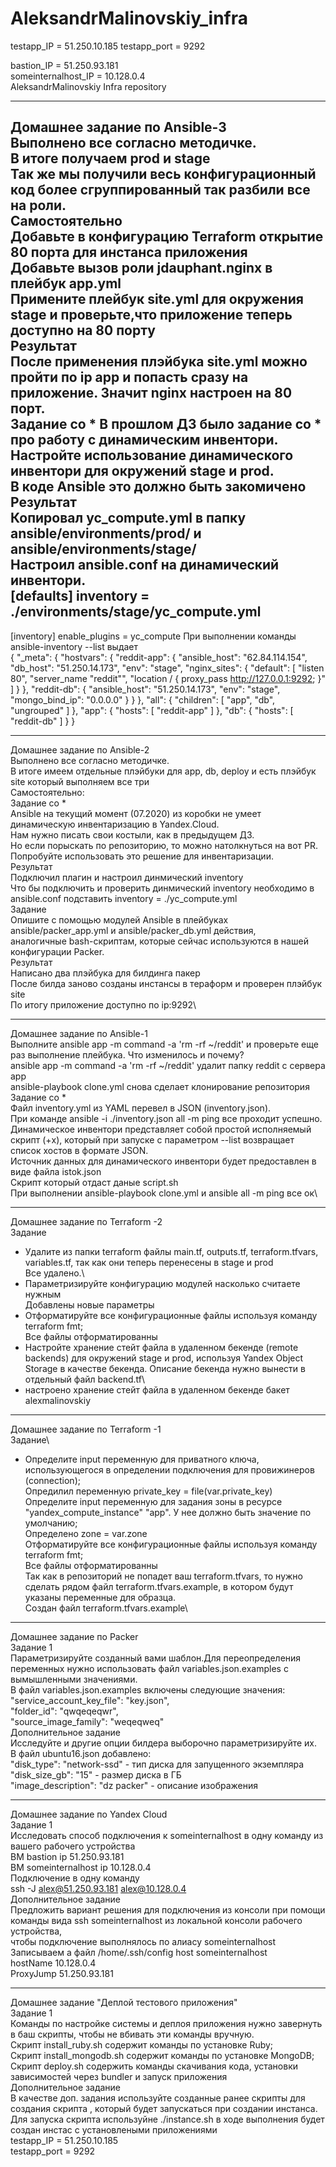 # AleksandrMalinovskiy_infra
testapp_IP = 51.250.10.185
testapp_port = 9292

bastion_IP = 51.250.93.181\
someinternalhost_IP = 10.128.0.4\
AleksandrMalinovskiy Infra repository
_________________
Домашнее задание по Ansible-3\
Выполнено все согласно методичке.\
В итоге получаем prod и stage\
Так же мы получили весь конфигурационный код более сгруппированный так разбили все на роли.\
Самостоятельно\
Добавьте в конфигурацию Terraform открытие 80 порта для инстанса приложения\
Добавьте вызов роли jdauphant.nginx в плейбук app.yml\
Примените плейбук site.yml для окружения stage и проверьте,что приложение теперь доступно на 80 порту\
Результат\
После применения плэйбука site.yml можно пройти по ip app и попасть сразу на приложение. Значит nginx настроен на 80 порт.\
Задание со *
В прошлом ДЗ было задание со * про работу с динамическим инвентори.\
Настройте использование динамического инвентори для окружений stage и prod.\
В коде Ansible это должно быть закомичено\
Результат\
Копировал yc_compute.yml в папку ansible/environments/prod/ и ansible/environments/stage/ \
Настроил ansible.conf на динамический инвентори. \
[defaults]
inventory = ./environments/stage/yc_compute.yml
----
[inventory]
enable_plugins = yc_compute
При выполнении команды ansible-inventory --list выдает \
{
    "_meta": {
        "hostvars": {
            "reddit-app": {
                "ansible_host": "62.84.114.154",
                "db_host": "51.250.14.173",
                "env": "stage",
                "nginx_sites": {
                    "default": [
                        "listen 80",
                        "server_name \"reddit\"",
                        "location / { proxy_pass http://127.0.0.1:9292; }"
                    ]
                }
            },
            "reddit-db": {
                "ansible_host": "51.250.14.173",
                "env": "stage",
                "mongo_bind_ip": "0.0.0.0"
            }
        }
    },
    "all": {
        "children": [
            "app",
            "db",
            "ungrouped"
        ]
    },
    "app": {
        "hosts": [
            "reddit-app"
        ]
    },
    "db": {
        "hosts": [
            "reddit-db"
        ]
    }
}
____________
Домашнее задание по Ansible-2\
Выполнено все согласно методичке.\
В итоге имеем отдельные плэйбуки для app, db, deploy и есть плэйбук  site который выполняем все три\
Самостоятельно:\
Задание со *\
Ansible на текущий момент (07.2020) из коробки не умеет динамическую инвентаризацию в Yandex.Cloud.\
Нам нужно писать свои костыли, как в предыдущем ДЗ.\
Но если порыскать по репозиторию, то можно натолкнуться на вот PR.\
Попробуйте использовать это решение для инвентаризации.\
Результат\
Подключил плагин и настроил динмический inventory\
Что бы подключить и проверить  динмический inventory необходимо в ansible.conf подставить inventory = ./yc_compute.yml\
Задание\
Опишите с помощью модулей Ansible в плейбуках ansible/packer_app.yml и ansible/packer_db.yml действия,\
аналогичные bash-скриптам, которые сейчас используются в нашей конфигурации Packer.\
Результат\
Написано два плэйбука для билдинга пакер\
После билда заново созданы инстансы в тераформ и проверен плэйбук site\
По итогу приложение доступно по ip:9292\
___________
Домашнее задание по Ansible-1\
Выполните ansible app -m command -a 'rm -rf ~/reddit' и проверьте еще раз выполнение плейбука. Что изменилось и почему?\
ansible app -m command -a 'rm -rf ~/reddit' удалит папку reddit с сервера app\
ansible-playbook clone.yml снова сделает клонирование репозитория\
Задание со *\
Файл inventory.yml из YAML перевел в JSON (inventory.json).\
При команде ansible -i ./inventory.json all -m ping все проходит успешно.\
Динамическое инвентори представляет собой простой исполняемый скрипт (+x), который при запуске с параметром --list возвращает список хостов в формате JSON.\
Источник данных для динамического инвентори будет предоставлен в виде файла istok.json\
Скрипт который отдаст даные script.sh\
При выполнении ansible-playbook clone.yml и ansible all -m ping все ок\

____________
Домашнее задание по Terraform -2\
Задание
- Удалите из папки terraform файлы main.tf, outputs.tf, terraform.tfvars, variables.tf, так как они теперь перенесены в stage и prod\
Все удалено.\
- Параметризируйте конфигурацию модулей насколько считаете нужным\
Добавлены новые параметры
- Отформатируйте все конфигурационные файлы используя команду terraform fmt;\
Все файлы отформатированны
- Настройте хранение стейт файла в удаленном бекенде (remote backends) для окружений stage и prod,
 используя Yandex Object Storage в качестве бекенда. Описание бекенда нужно вынести в отдельный файл backend.tf\
- настроено хранение стeйт файла в удаленном бекенде бакет alexmalinovskiy
________________
Домашнее задание по Terraform -1\
Задание\
- Определите input переменную для приватного ключа, использующегося в определении подключения для
провижинеров (connection); \
Опредилил переменную private_key = file(var.private_key)\
Определите input переменную для задания зоны в ресурсе "yandex_compute_instance" "app". У нее должно быть значение
по умолчанию; \
Определено zone = var.zone \
Отформатируйте все конфигурационные файлы используя команду terraform fmt;\
Все файлы отформатированны\
Так как в репозиторий не попадет ваш terraform.tfvars, то нужно сделать рядом файл terraform.tfvars.example, в
котором будут указаны переменные для образца.\
Создан файл terraform.tfvars.example\
________________
Домашнее задание по Packer\
Задание 1 \
Параметризируйте созданный вами шаблон.Для переопределения переменных нужно использовать файл variables.json.examples
с вымышленными значениями. \
В файл variables.json.examples включены следующие значения: \
  "service_account_key_file": "key.json", \
  "folder_id": "qwqeqeqwr", \
  "source_image_family": "weqeqweq" \
Дополнительное задание \
Исследуйте и другие опции билдера выборочно параметризируйте их. \
В файл ubuntu16.json добавлено: \
  "disk_type": "network-ssd" - тип диска для запущенного экземпляра \
  "disk_size_gb": "15" - размер диска в ГБ \
  "image_description": "dz packer" - описание изображения
________________
Домашнее задание по Yandex Cloud\
Задание 1 \
Исследовать способ подключения к someinternalhost в одну команду из вашего рабочего устройства\
ВМ bastion ip 51.250.93.181 \
ВМ someinternalhost ip 10.128.0.4 \
Подключение в одну команду \
ssh -J alex@51.250.93.181 alex@10.128.0.4 \
Дополнительное задание \
Предложить вариант решения для подключения из консоли при помощи команды вида ssh someinternalhost из локальной консоли рабочего устройства, \
чтобы подключение выполнялось по алиасу someinternalhost \
Записываем а файл /home/.ssh/config
host someinternalhost\
hostName 10.128.0.4 \
ProxyJump 51.250.93.181
_______________
Домашнее задание "Деплой тестового приложения"\
Задание 1\
Команды по настройке системы и деплоя приложения нужно завернуть в баш скрипты, чтобы не вбивать эти команды вручную.\
Скрипт install_ruby.sh содержит команды по установке Ruby;\
Скрипт install_mongodb.sh содержит команды по установке MongoDB;\
Скрипт deploy.sh содержить команды скачивания кода, установки зависимостей через bundler и запуск приложения\
Дополнительное задание\
В качестве доп. задания используйте созданные ранее скрипты для создания скрипта , который будет запускаться при создании инстанса.\
Для запуска скрипта используйне ./instance.sh в ходе выполнения будет создан инстас с установлеными приложениями\
testapp_IP = 51.250.10.185 \
testapp_port = 9292
